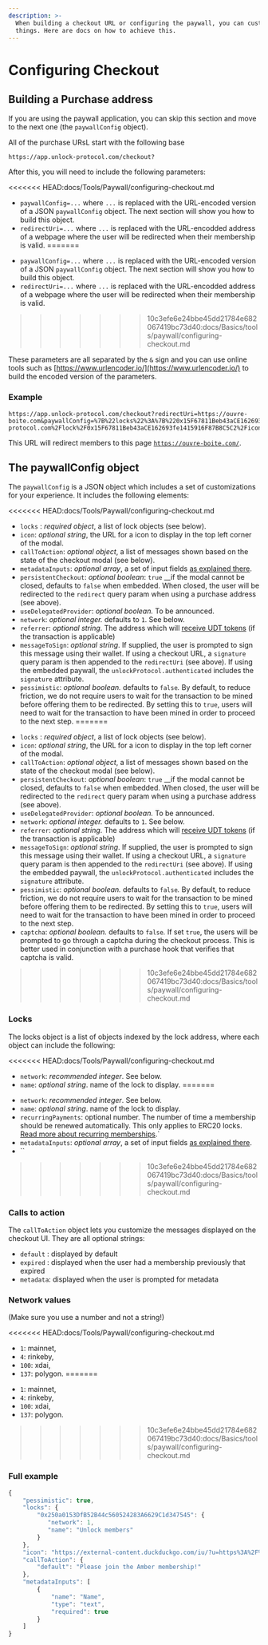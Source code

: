 ```yaml
---
description: >-
  When building a checkout URL or configuring the paywall, you can customize
  things. Here are docs on how to achieve this.
---
```


# Configuring Checkout

## Building a Purchase address

If you are using the paywall application, you can skip this section and move to the next one (the `paywallConfig` object).

All of the purchase URsL start with the following base

```
https://app.unlock-protocol.com/checkout?
```

After this, you will need to include the following parameters:

<<<<<<< HEAD:docs/Tools/Paywall/configuring-checkout.md
- `paywallConfig=...` where `...` is replaced with the URL-encoded version of a JSON `paywallConfig` object. The next section will show you how to build this object.
- `redirectUri=...` where `...` is replaced with the URL-encodded address of a webpage where the user will be redirected when their membership is valid.
=======
* `paywallConfig=...` where `...` is replaced with the URL-encoded version of a JSON `paywallConfig` object. The next section will show you how to build this object.
* `redirectUri=...` where `...` is replaced with the URL-encodded address of a webpage where the user will be redirected when their membership is valid.
>>>>>>> 10c3efe6e24bbe45dd21784e682067419bc73d40:docs/Basics/tools/paywall/configuring-checkout.md

These parameters are all separated by the `&` sign and you can use online tools such as [https://www.urlencoder.io/](https://www.urlencoder.io/) to build the encoded version of the parameters.

### Example

```text
https://app.unlock-protocol.com/checkout?redirectUri=https://ouvre-boite.com&paywallConfig=%7B%22locks%22%3A%7B%220x15F67811Beb43aCE162693fe1415916F87B8C5C2%22%3A%7B%22network%22%3A137%7D%7D%2C%22persistentCheckout%22%3Atrue%2C%22icon%22%3A%22https%3A%2F%2Frinkeby.locksmith.unlock-protocol.com%2Flock%2F0x15F67811Beb43aCE162693fe1415916F87B8C5C2%2Ficon%22%7D
```

This URL will redirect members to this page [`https://ouvre-boite.com/`](https://ouvre-boite.com/).

## The paywallConfig object

The `paywallConfig` is a JSON object which includes a set of customizations for your experience. It includes the following elements:

<<<<<<< HEAD:docs/Tools/Paywall/configuring-checkout.md
- `locks` : _required object_, a list of lock objects \(see below\).
- `icon`: _optional string_, the URL for a icon to display in the top left corner of the modal.
- `callToAction`: _optional object_, a list of messages shown based on the state of the checkout modal \(see below\).
- `metadataInputs`: _optional array_, a set of input fields [as explained there](collecting-metadata.md).
- `persistentCheckout`: _optional boolean_: `true` \_\_if the modal cannot be closed, defaults to `false` when embedded. When closed, the user will be redirected to the `redirect` query param when using a purchase address \(see above\).
- `useDelegatedProvider`: _optional boolean._ To be announced.
- `network`: _optional integer._ defaults to `1`. See below.
- `referrer`: _optional string_. The address which will [receive UDT tokens](../../governance/the-unlock-token/) \(if the transaction is applicable\)
- `messageToSign`: _optional string_. If supplied, the user is prompted to sign this message using their wallet. If using a checkout URL, a `signature` query param is then appended to the `redirectUri` \(see above\). If using the embedded paywall, the `unlockProtocol.authenticated` includes the `signature` attribute.
- `pessimistic`: _optional boolean._ defaults to `false`_._ By default, to reduce friction, we do not require users to wait for the transaction to be mined before offering them to be redirected. By setting this to `true`, users will need to wait for the transaction to have been mined in order to proceed to the next step.
=======
* `locks` : _required object_, a list of lock objects (see below).
* `icon`: _optional string_, the URL for a icon to display in the top left corner of the modal.
* `callToAction`: _optional object_, a list of messages shown based on the state of the checkout modal (see below).
* `persistentCheckout`: _optional boolean_: `true` \_\_if the modal cannot be closed, defaults to `false` when embedded. When closed, the user will be redirected to the `redirect` query param when using a purchase address (see above).
* `useDelegatedProvider`: _optional boolean._ To be announced.
* `network`: _optional integer._ defaults to `1`. See below.
* `referrer`: _optional string_. The address which will [receive UDT tokens](../../../governance/the-unlock-token/) (if the transaction is applicable)
* `messageToSign`: _optional string_. If supplied, the user is prompted to sign this message using their wallet. If using a checkout URL, a `signature` query param is then appended to the `redirectUri` (see above). If using the embedded paywall, the `unlockProtocol.authenticated` includes the `signature` attribute.
* `pessimistic`: _optional boolean._ defaults to `false`_._ By default, to reduce friction, we do not require users to wait for the transaction to be mined before offering them to be redirected. By setting this to `true`, users will need to wait for the transaction to have been mined in order to proceed to the next step.
* `captcha`: _optional boolean._ defaults to `false`_._ If set `true`, the users will be prompted to go through a captcha during the checkout process. This is better used in conjunction with a purchase hook that verifies that captcha is valid.
>>>>>>> 10c3efe6e24bbe45dd21784e682067419bc73d40:docs/Basics/tools/paywall/configuring-checkout.md

### Locks

The locks object is a list of objects indexed by the lock address, where each object can include the following:

<<<<<<< HEAD:docs/Tools/Paywall/configuring-checkout.md
- `network`: _recommended integer_. See below.
- `name`: _optional string_. name of the lock to display.
=======
* `network`: _recommended integer_. See below.
* `name`: _optional string_. name of the lock to display.
* `recurringPayments`: optional number. The number of time a membership should be renewed automatically. This only applies to ERC20 locks. [Read more about recurring memberships](../../../creators/recurring-memberships.md).\`
* `metadataInputs`: _optional array_, a set of input fields [as explained there](collecting-metadata.md).
* ``
>>>>>>> 10c3efe6e24bbe45dd21784e682067419bc73d40:docs/Basics/tools/paywall/configuring-checkout.md

### Calls to action

The `callToAction` object lets you customize the messages displayed on the checkout UI. They are all optional strings:

- `default` : displayed by default
- `expired` : displayed when the user had a membership previously that expired
- `metadata`: displayed when the user is prompted for metadata

### Network values

(Make sure you use a number and not a string!)

<<<<<<< HEAD:docs/Tools/Paywall/configuring-checkout.md
- `1`: mainnet,
- `4`: rinkeby,
- `100`: xdai,
- `137`: polygon.
=======
* `1`: mainnet,
* `4`: rinkeby,
* `100`: xdai,
* `137`: polygon.
>>>>>>> 10c3efe6e24bbe45dd21784e682067419bc73d40:docs/Basics/tools/paywall/configuring-checkout.md

### Full example

```javascript
{
    "pessimistic": true,
    "locks": {
        "0x250a0153DfB52B44c560524283A6629C1d347545": {
           "network": 1,
           "name": "Unlock members"
        }
    },
    "icon": "https://external-content.duckduckgo.com/iu/?u=https%3A%2F%2Ftse1.mm.bing.net%2Fth%3Fid%3DOIP.10UUFNA8oLdFdDpzt-Em_QHaHa%26pid%3DApi&f=1",
    "callToAction": {
        "default": "Please join the Amber membership!"
    },
    "metadataInputs": [
        {
            "name": "Name",
            "type": "text",
            "required": true
        }
    ]
}
```
